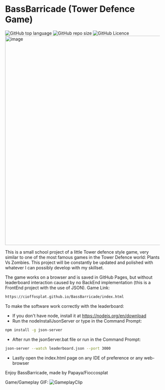 # BassBarricade (Tower Defence Game)
<img alt="GitHub top language" src="https://img.shields.io/github/languages/top/Cioffosplat/BassBarricade"> 
<img alt="GitHub repo size" src="https://img.shields.io/github/repo-size/Cioffosplat/BassBarricade"> 
<img alt="GitHub Licence" src="https://img.shields.io/github/license/Cioffosplat/BassBarricade">

<img width="680" alt="image" src="https://user-images.githubusercontent.com/113895032/236176488-138a710c-4c32-4a70-8372-ea07f3d06eee.png">

This is a small school project of a little Tower defence style game, 
very similar to one of the most famous games in the Tower Defence world: Plants Vs Zombies.
This project will be constantly be updated and polished with whatever 
I can possibly develop with my skillset.

The game works on a browser and is saved in GitHub Pages, but without leaderboard interaction 
caused by no BackEnd implementation (this is a FrontEnd project with the use of JSON). 
Game Link: 
```sh
https://cioffosplat.github.io/BassBarricade/index.html
```

To make the software work correctly with the leaderboard:
- If you don't have node, install it at https://nodejs.org/en/download
- Run the nodeInstallJsonServer or type in the Command Prompt:
```sh
npm install -g json-server
```
- After run the jsonServer.bat file or run in the Command Prompt:
```sh
json-server --watch leaderboard.json --port 3000
```
- Lastly open the index.html page on any IDE of preference or any web-browser

Enjoy BassBarricade, made by Papaya/Fioccosplat

Game/Gameplay GIF:
![GameplayClip](https://user-images.githubusercontent.com/113895032/236181103-4c37e209-b060-4261-9deb-af0394cbf69a.gif)

